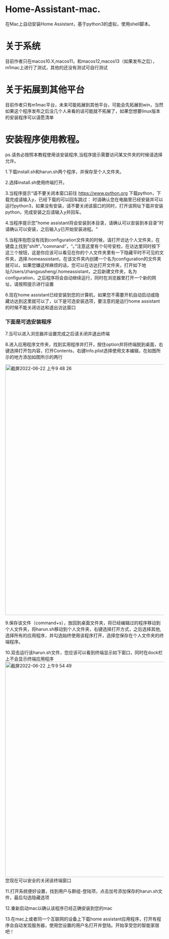 # Home-Assistant-mac.
在Mac上自动安装Home Assistant，基于python3的虚拟，使用shell脚本。
# 关于系统
目前作者只在macos10.X,macos11，和macos12,macos13（如果发布之后），m1mac上进行了测试，其他的还没有测试可自行测试

# 关于拓展到其他平台
目前作者只有m1mac平台，未来可能拓展到其他平台，可能会先拓展到win，当然如果这个程序发布之后没几个人来看的话可能就不拓展了，如果您想要linux版本的安装程序可以请愿清单

# 安装程序使用教程。
ps.请务必按照本教程使用该安装程序,当程序提示需要访问某文件夹的时候请选择允许。

1.下载install.sh和harun.sh两个程序，并保存至个人文件夹。

2.选择install.sh使用终端打开。

3.当程序提示“请不要关闭本窗口前往 https://www.python.org 下载python，下载完成请输入y，已经下载的可以回车跳过： 时请确认您在电脑里已经安装并可以运行python3，如果没有安装，请不要关闭该窗口的同时，打开该网址下载并安装python，完成安装之后请输入y并回车。

4.当程序提示您"home assistant将会安装到本目录，请确认可以安装到本目录"时请确认可以安装，之后输入y已开始安装进程。"

5.当程序抱怨没有找到configuration文件夹的时候，请打开访达个人文件夹，在键盘上找到”shift“，”command“，“。”注意这里有个句号安检，在访达里同时按下这三个按钮，这是你应该可以看见在你的个人文件夹里有一下隐藏平时不可见的文件夹，选择.homeassistant，在该文件夹内创建一个名为configuration的文件夹就可以，如果您嫌这样麻烦的话，您可以在访达打开文件夹，打开如下地址/Users/zhangxusheng/.homeassistant，之后新建文件夹，名为configuration，之后程序将会自动继续运行，同时在浏览器里打开一个新的网址，请按照提示进行设置

6.现在home assistant已经安装到您的计算机，如果您不需要开机自动启动或隐藏访达到这里就可以了，以下是可选安装选项，要注意的是运行home assistant的时候不能关闭访达和退出访达窗口
### 下面是可选安装程序
7.当可以进入浏览器并设置完成之后请关闭并退出终端

8.进入应用程序文件夹，找到实用程序并打开，按住option并将终端脱到桌面，右键选择打开包内容，打开Contents，右键Info.plist选择使用文本编辑，在如图所示的地方添加如图所示的两行

<img width="794" alt="截屏2022-06-22 上午9 48 26" src="https://user-images.githubusercontent.com/81460660/174925958-2c6fa34a-d217-4c5a-b030-859f7cc02202.png">

9.保存该文件（command+s），放回到桌面文件夹，将已经编辑过的程序移动到个人文件夹，将harun.sh移动到个人文件夹，右键选择打开方式，之后选择其他,选择所有的应用程序，并勾选始终使用该程序打开，选择您保存在个人文件夹的终端程序。

10.双击运行该harun.sh文件，您应该可以看到终端显示如下窗口，同时在dock栏上不会显示终端应用程序
<img width="682" alt="截屏2022-06-22 上午9 54 49" src="https://user-images.githubusercontent.com/81460660/174926581-5211280b-cd3c-4c7b-9384-ac9955d1cf14.png">
您现在可以安全的关闭该终端窗口

11.打开系统便好设置，找到用户与群组-登陆项，点击加号添加保存的harun.sh文件，最后勾选隐藏选项

12.重新启动mac以确认该程序已经正确安装到您的mac

13.在mac上或者同一个互联网的设备上下载home assistant应用程序，打开有程序会自动发现服务器，使用您设置的用户名打开并登陆。开始享受您的智能家居吧！
